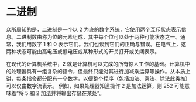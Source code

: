 # 二进制

众所周知的是，二进制是一个以 2 为底的数字系统，它使用两个互斥状态表示信息。二进制数由称为位的元素组成，其中每个位可以处于两种可能状态之一。通常，我们用数字 1 和 0 表示它们。我们也谈到它们的正确与错误。在电气上，这两种状态可能由高电压或低电压或某种形式的开关打开或关闭表示。

在现代的计算机系统中，2 就是计算机可以完成的所有惊人工作的基础。计算机中的处理器具有一组复杂的指令，但最终只能对其进行加减乘运算等操作。从本质上讲，每条指令都分配有一个数字，以便整个程序（包括加法、乘法、除法此类推）可以仅由数字流表示。 例如，如果处理器知道操作 2 是加法运算，则 252 可能意味着“将 5 和 2 加法并将输出存储在某处”。
